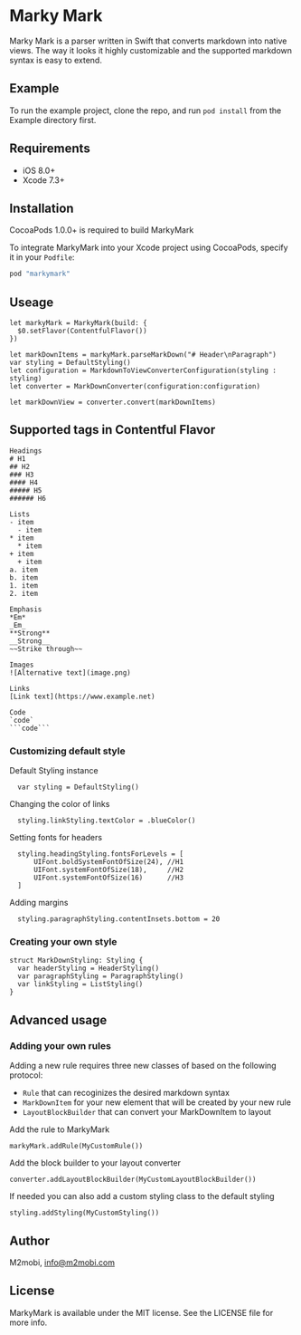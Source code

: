 # Marky Mark

Marky Mark is a parser written in Swift that converts markdown into native views. The way it looks it highly customizable and the supported markdown syntax is easy to extend.

## Example

To run the example project, clone the repo, and run `pod install` from the Example directory first.

## Requirements
- iOS 8.0+ 
- Xcode 7.3+

## Installation

CocoaPods 1.0.0+ is required to build MarkyMark

To integrate MarkyMark into your Xcode project using CocoaPods, specify it in your `Podfile`:

```ruby
pod "markymark"
```

## Useage

```
let markyMark = MarkyMark(build: {
  $0.setFlavor(ContentfulFlavor())
})

let markDownItems = markyMark.parseMarkDown("# Header\nParagraph")
var styling = DefaultStyling()
let configuration = MarkdownToViewConverterConfiguration(styling : styling)
let converter = MarkDownConverter(configuration:configuration)

let markDownView = converter.convert(markDownItems)
```


## Supported tags in Contentful Flavor
```
Headings
# H1
## H2
### H3
#### H4
##### H5
###### H6

Lists
- item
  - item
* item
  * item
+ item
  + item
a. item
b. item
1. item
2. item

Emphasis
*Em*
_Em_
**Strong**
__Strong__
~~Strike through~~

Images
![Alternative text](image.png)

Links
[Link text](https://www.example.net)

Code 
`code`
```code```
```


### Customizing default style

Default Styling instance

```
  var styling = DefaultStyling()
```

Changing the color of links

```
  styling.linkStyling.textColor = .blueColor()
```

Setting fonts for headers

```
  styling.headingStyling.fontsForLevels = [
      UIFont.boldSystemFontOfSize(24), //H1
      UIFont.systemFontOfSize(18),     //H2
      UIFont.systemFontOfSize(16)      //H3
  ]
```
Adding margins

```
  styling.paragraphStyling.contentInsets.bottom = 20
```

### Creating your own style
```
struct MarkDownStyling: Styling {
  var headerStyling = HeaderStyling()
  var paragraphStyling = ParagraphStyling()
  var linkStyling = ListStyling()
}
```

## Advanced usage
### Adding your own rules
Adding a new rule requires three new classes of based on the following protocol:

* `Rule` that can recoginizes the desired markdown syntax
* `MarkDownItem` for your new element that will be created by your new rule
* `LayoutBlockBuilder` that can convert your MarkDownItem to layout

Add the rule to MarkyMark

```
markyMark.addRule(MyCustomRule())
```

Add the block builder to your layout converter

```
converter.addLayoutBlockBuilder(MyCustomLayoutBlockBuilder())
```

If needed you can also add a custom styling class to the default styling

```
styling.addStyling(MyCustomStyling())
```


## Author

M2mobi, info@m2mobi.com

## License

MarkyMark is available under the MIT license. See the LICENSE file for more info.
